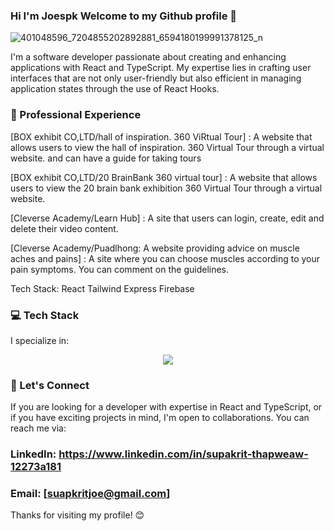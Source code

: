 ### Hi I'm Joespk Welcome to my Github profile  👋

![401048596_7204855202892881_6594180199991378125_n](https://github.com/Joespk/Joespk/assets/96042239/a8ead46a-33e3-4b85-9a10-a0957e091410) 


I'm a software developer passionate about creating and enhancing applications with React and TypeScript. My expertise lies in crafting user interfaces that are not only user-friendly but also efficient in managing application states through the use of React Hooks.

### 🚀 Professional Experience  

[BOX exhibit CO,LTD/hall of inspiration. 360 ViRtual Tour] : A website that allows users to view the hall of inspiration. 360 Virtual Tour through a virtual website. and can have a guide for taking tours

[BOX exhibit CO,LTD/20 BrainBank 360 virtual tour] : A website that allows users to view the 20 brain bank exhibition  360 Virtual Tour through a virtual website. 

[Cleverse Academy/Learn Hub] : A site that users can login, create, edit and delete their video content.

[Cleverse Academy/Puadlhong: A website providing advice on muscle aches and pains] : A site where you can choose muscles according to your pain symptoms. You can comment on the guidelines. 

Tech Stack: React Tailwind Express Firebase

### 💻 Tech Stack
I specialize in:
<p align="center">
  <a href="https://skillicons.dev">
    <img src="https://skillicons.dev/icons?i=js,ts,react,tailwind,nodejs,express,prisma,postgres,git,docker,firebase,wordpress,vscode,figma,adobe" />
  </a>
</p>


### 🤝 Let's Connect
If you are looking for a developer with expertise in React and TypeScript, or if you have exciting projects in mind, I'm open to collaborations. You can reach me via:

### LinkedIn: https://www.linkedin.com/in/supakrit-thapweaw-12273a181
### Email: [suapkritjoe@gmail.com]
Thanks for visiting my profile! 😊
